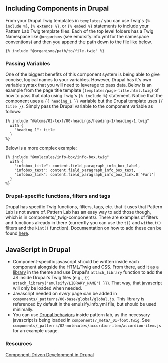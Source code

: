 ## Including Components in Drupal

From your Drupal Twig templates in `templates/` you can use Twig's `{% include %}`, `{% extends %}`, or `{% embed %}` statements to include your Pattern Lab Twig template files. Each of the top level folders has a Twig Namespace like `@organisms` (see emulsify.info.yml for the namespace conventions) and then you append the path down to the file like below.

`{% include "@organisms/path/to/file.twig" %}`

### Passing Variables

One of the biggest benefits of this component system is being able to give  concise, logical names to your variables. However, Drupal has it's own variable syntax that you will need to leverage to pass data. Below is an example from the page title template (`templates/page-title.html.twig`) of how to pass that data using Twig's `{% include %}` statement. Notice that the component uses a   `{{ heading_1 }}` variable but the Drupal template uses `{{ title }}`. Simply pass the Drupal variable to the component variable as follows:

```
{% include "@atoms/02-text/00-headings/heading-1/heading-1.twig"
  with {
    "heading_1": title
  }
%}
```

Below is a more complex example:

```
{% include "@molecules/info-box/info-box.twig"
  with {
    "infobox_title": content.field_paragraph_info_box_label,
    "infobox_text": content.field_paragraph_info_box_text,
    "infobox_link": content.field_paragraph_info_box_link.0['#url']
  }
%}
```

### Drupal-specific functions, filters and tags

Drupal has specific Twig functions, filters, tags, etc. that it uses that Pattern Lab is not aware of. Pattern Lab has an easy way to add those though, which is in components/\_twig-components/. There are examples of filters and functions already in there (currently you can use the `t()` and `without()` filters and the `kint()` function). Documentation on how to add these can be found [here](https://github.com/pattern-lab/patternengine-php-twig#extending-twig-further).

## JavaScript in Drupal

- Component-specific javascript should be written inside each component alongside the HTML/Twig and CSS. From there, add it [as a library](https://www.drupal.org/theme-guide/8/assets) in the theme and use Drupal's `attach_library` function to add the JS inside Drupal's Twig files (e.g., `{{ attach_library('emulsify/LIBRARY_NAME') }}`). That way, that javascript will only be loaded when needed.
- Javascript needed on _every_ page can be added in `components/_patterns/00-base/global/global.js`. This library is referenced by default in the emulsify.info.yml file, but should be used minimally.
- You can use [Drupal.behaviors](https://www.drupal.org/node/2269515) inside pattern lab, as the necessary javascript is being loaded in `components/_meta/_01-foot.twig`. See `components/_patterns/02-molecules/accordion-item/accordion-item.js` for an example usage.

### Resources
[Component-Driven Development in Drupal](https://www.fourkitchens.com/blog/article/component-based-theming-drupal-8-video-series)
